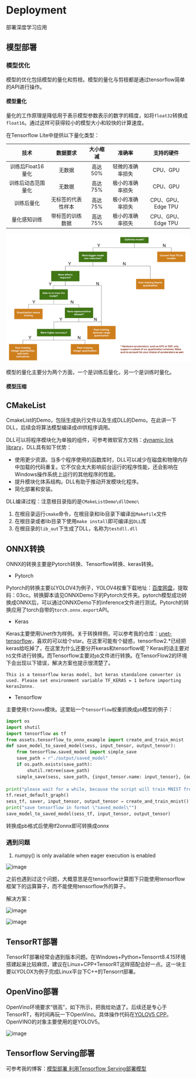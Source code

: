 # Deployment

部署深度学习应用

## 模型部署

### 模型优化

模型的优化包括模型的量化和剪枝。模型的量化与剪枝都是通过tensorflow简单的API进行操作。

#### 模型量化

量化的工作原理是降低用于表示模型参数表示的数字的精度，如将`float32`转换成`float16`。通过这样可获得较小的模型大小和较快的计算速度。

在Tensorflow Lite中提供以下量化类型：

|        技术        |      数据要求      | 大小缩减 |      准确率      |     支持的硬件     |
| :----------------: | :----------------: | :------: | :--------------: | :----------------: |
| 训练后Float16量化  |       无数据       | 高达50%  | 轻微的准确率损失 |      CPU、GPU      |
| 训练后动态范围量化 |       无数据       | 高达75%  | 极小的准确率损失 |      CPU、GPU      |
|     训练后量化     | 无标签的代表性样本 | 高达75%  | 极小的准确率损失 | CPU、GPU、Edge TPU |
|    量化感知训练    |  带标签的训练数据  | 高达75%  | 极小的准确率损失 | CPU、GPU、Edge TPU |

![](./src/model_optimize.jpg)

模型的量化主要分为两个方面，一个是训练后量化，另一个是训练时量化。



#### 模型压缩


## CMakeList

CmakeList的Demo，包括生成执行文件以及生成DLL的Demo。在此讲一下DLL，后续会将算法模型编译成dll供程序调用。

DLL可以将程序模块化为单独的组件，可参考微软官方文档：[dynamic link library](https://docs.microsoft.com/zh-cn/troubleshoot/windows-client/deployment/dynamic-link-library)，DLL具有如下优势：

- 使用更少资源。当多个程序使用的函数库时，DLL可以减少在磁盘和物理内存中加载的代码重复。它不仅会太大影响前台运行的程序性能，还会影响在Windows操作系统上运行的其他程序的性能。
- 提升模块化体系结构。DLL有助于推动开发模块化程序。
- 简化部署和安装。

DLL编译过程：注意根目录指的是`CMakeListDemo\dllDemo\`
1. 在根目录运行`cmake`命令，在根目录和lib目录下编译出`Makefile`文件
2. 在根目录或者lib目录下使用`make install`即可编译出`DLL`库
3. 在根目录的`lib_out`下生成了DLL，名称为`testdll.dll`


## ONNX转换

ONNX的转换主要是Pytorch转换、Tensorflow转换、keras转换。

- Pytorch

Pytorch的转换主要以YOLOV4为例子，YOLOV4权重下载地址：[百度网盘](https://pan.baidu.com/s/1RbVt1Y1eCxNZJjq5-wHUBg)，提取码：03cc。转换脚本请见ONNXDemo下的Pytorch文件夹。pytorch模型成功转换成ONNX后，可以通过ONNXDemo下的inference文件进行测试。Pytorch的转换应用了torch自带的`torch.onnx.export`API。

- Keras

Keras主要使用Unet作为样例。关于转换样例，可以参考我的仓库：[unet-tensorflow](https://github.com/RyanCCC/unet-tensorflow)，喜欢的可以给个star。在这里可能有个疑惑，tensorflow2.\*已经把keras给吃掉了，在这里为什么还要分开keras和tensorflow呢？Keras的话主要对`h5`文件进行转换。而Tensorflow主要对`pb`文件进行转换。在TensorFlow2的环境下会出现以下错误，解决方案也提示很清楚了。

```
This is a tensorflow keras model, but keras standalone converter is used. Please set environment variable TF_KERAS = 1 before importing keras2onnx.
```
- Tensorflow

主要使用`tf2onnx`模块。这里贴一个`tensorflow`权重抓换成`pb`模型的例子：

```python
import os
import shutil
import tensorflow as tf
from assets.tensorflow_to_onnx_example import create_and_train_mnist
def save_model_to_saved_model(sess, input_tensor, output_tensor):
    from tensorflow.saved_model import simple_save
    save_path = r"./output/saved_model"
    if os.path.exists(save_path):
        shutil.rmtree(save_path)
    simple_save(sess, save_path, {input_tensor.name: input_tensor}, {output_tensor.name: output_tensor})

print("please wait for a while, because the script will train MNIST from scratch")
tf.reset_default_graph()
sess_tf, saver, input_tensor, output_tensor = create_and_train_mnist()
print("save tensorflow in format \"saved_model\"")
save_model_to_saved_model(sess_tf, input_tensor, output_tensor)
```

转换成pb格式后使用tf2onnx即可转换成onnx

### 遇到问题

1. numpy() is only available when eager execution is enabled

![image](https://user-images.githubusercontent.com/27406337/179925058-f3a29d58-feb1-4b21-ba6a-c50a2bbc7db3.png)

之前也遇到过这个问题，大概意思是在tensorflow计算图下只能使用tensorflow框架下的运算算子，而不能使用tensorflow外的算子。

解决方案：

![image](https://user-images.githubusercontent.com/27406337/179925509-cfc5b97e-972f-4626-9d79-941ac326581c.png)

![image](https://user-images.githubusercontent.com/27406337/179925667-2a8cff68-596d-43c9-a911-b836e69a3712.png)



## TensorRT部署

TensorRT部署经常会遇到版本问题。在Windows+Python+Tensorrt8.4.15环境搭建起来比较麻烦，建议在Linux+CPP+TensorRT这样搭配会好一点。这一块主要以YOLOX为例子完成Linux平台下C++的Tensorrt部署。

## OpenVino部署

OpenVino环境要求“很高”，如下所示，把我给劝退了。后续还是专心于TensorRT，有时间再玩一下OpenVino。具体操作代码在[YOLOV5 CPP](https://github.com/RyanCCC/Deployment/tree/main/YOLOV5/yolov5_cpp)。OpenVINO的对象主要使用的是YOLOV5。

![image](https://user-images.githubusercontent.com/27406337/176431886-1d6f9606-62f4-43b9-b411-8dad772f1dcd.png)


## Tensorflow Serving部署

可参考我的博客：[模型部署 利用Tensorflow Serving部署模型](https://blog.csdn.net/u012655441/article/details/125332182)
